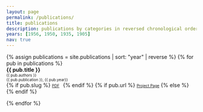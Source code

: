 ```yaml
---
layout: page
permalink: /publications/
title: publications
description: publications by categories in reversed chronological order.
years: [1956, 1950, 1935, 1905]
nav: true
---
```


<div class="publications">
<div style = 'margin-right;'>
{% assign publications = site.publications | sort: "year" | reverse %}
{% for pub in publications %}
<div class="pubitem">
  <div class="pubtitle">
    <b>{{ pub.title }}</b>
  </div>
  <div class="pubauthors">
    <font size="-2">{{ pub.authors }}</font>
  </div>
  <div class="pubinfo">
    <font size="-2">{{ pub.publication }}, {{ pub.year}}</font>
  </div>
  <div class="publinks">
    {% if pub.slug %}
      <font size="-2"><a href="/assets/pdf/{{pub.slug}}"><i class="far fa-file-pdf"></i> PDF</a>&nbsp;&nbsp;</font>
    {% endif %}
    {% if pub.url %}
    <font size="-2"><a href="{{pub.url}}"><i class="fas fa-link"></i> Project Page</a></font>
    {% else %}
    <font size="-2"> </font>
    {% endif %}
  </div>
  
</div>
</div>

{% endfor %}
